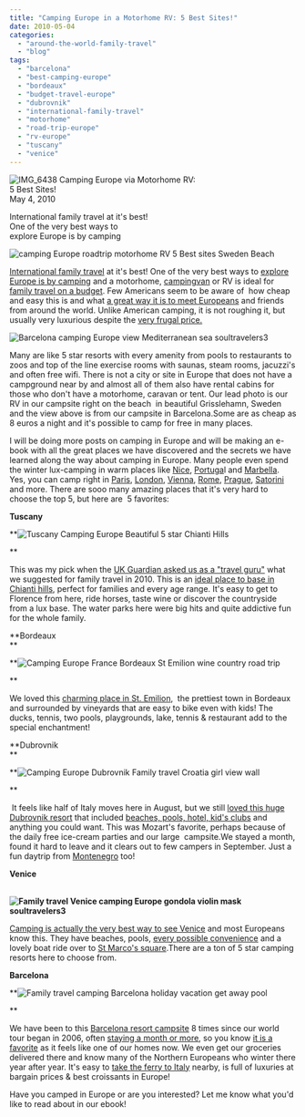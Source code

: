 ```yaml
---
title: "Camping Europe in a Motorhome RV: 5 Best Sites!"
date: 2010-05-04
categories: 
  - "around-the-world-family-travel"
  - "blog"
tags: 
  - "barcelona"
  - "best-camping-europe"
  - "bordeaux"
  - "budget-travel-europe"
  - "dubrovnik"
  - "international-family-travel"
  - "motorhome"
  - "road-trip-europe"
  - "rv-europe"
  - "tuscany"
  - "venice"
---
```


 ![IMG_6438](https://pub-ac94b3f306b24c0dba4238943c97f2e1.r2.dev/6a00e5502a950788330133ed2c9c1b970b.jpg) Camping Europe via Motorhome RV:  
5 Best Sites!  
May 4, 2010

International family travel at it's best!  
One of the very best ways to  
explore Europe is by camping

<!--more-->

![camping Europe roadtrip motorhome RV 5 Best sites Sweden Beach](https://pub-ac94b3f306b24c0dba4238943c97f2e1.r2.dev/6a00e5502a950788330133ed2c712c970b.jpg)  

[International family travel](http://soultravelers3new.local/2009/04/how-to-travel-the-world-as-a-digital-nomad-family.html) at it's best! One of the very best ways to [explore Europe is by camping](http://soultravelers3new.local/2006/08/our-new-camper.html) and a motorhome, [campingvan](http://en.wikipedia.org/wiki/Campervan) or RV is ideal for [family travel on a budget](http://soultravelers3new.local/2008/05/top-10-family-t.html#more). Few Americans seem to be aware of  how cheap and easy this is and what [a great way it is to meet Europeans](http://www.transitionsabroad.com/publications/magazine/0411/motor_homing_in_europe.shtml) and friends from around the world. Unlike American camping, it is not roughing it, but usually very luxurious despite the [very frugal price.](http://soultravelers3new.local/2008/06/arriving-in-alg.html#more)

![Barcelona camping Europe view Mediterranean sea soultravelers3](https://pub-ac94b3f306b24c0dba4238943c97f2e1.r2.dev/6a00e5502a950788330134805cae83970c.jpg)  

Many are like 5 star resorts with every amenity from pools to restaurants to zoos and top of the line exercise rooms with saunas, steam rooms, jacuzzi's and often free wifi. There is not a city or site in Europe that does not have a campground near by and almost all of them also have rental cabins for those who don't have a motorhome, caravan or tent. Our lead photo is our RV in our campsite right on the beach  in beautiful Grisslehamn, Sweden and the view above is from our campsite in Barcelona.Some are as cheap as 8 euros a night and it's possible to camp for free in many places.

I will be doing more posts on camping in Europe and will be making an e-book with all the great places we have discovered and the secrets we have learned along the way about camping in Europe. Many people even spend the winter lux-camping in warm places like [Nice](http://twitpic.com/s9wb), [Portuga](http://soultravelers3new.local/2008/06/beauty-and-nake.html#more)l and [Marbella](http://soultravelers3new.local/2008/06/malaga-marbella.html). Yes, you can camp right in [Paris](http://soultravelers3new.local/2006/09/paris-bois-de-b.html), [London](http://soultravelers3new.local/2009/07/family-travel-photoengland-globe-theatre-king-lear.html), [Vienna](http://soultravelers3new.local/2008/02/vienna-a-little.html), [Rome](http://soultravelers3new.local/2007/05/roma.html), [Prague](http://soultravelers3new.local/2007/10/praguepraha-par.html), [Satorini](http://www.youtube.com/watch?gl=US&v=h23I_qsofiA) and more. There are sooo many amazing places that it's very hard to choose the top 5, but here are  5 favorites:

**Tuscany**

**![Tuscany Camping Europe Beautiful 5 star Chianti Hills](https://pub-ac94b3f306b24c0dba4238943c97f2e1.r2.dev/6a00e5502a950788330134805d2ae0970c.png)  
  
**

This was my pick when the [UK Guardian asked us as a "travel guru"](http://www.guardian.co.uk/travel/2010/jan/03/travel-gurus-2010-guide) what we suggested for family travel in 2010. This is an [ideal place to base in Chianti hills](http://soultravelers3new.local/2007/05/tuscany-camping.html), perfect for families and every age range. It's easy to get to Florence from here, ride horses, taste wine or discover the countryside from a lux base. The water parks here were big hits and quite addictive fun for the whole family.

**Bordeaux  
**

**![Camping Europe France Bordeaux St Emilion wine country road trip](https://pub-ac94b3f306b24c0dba4238943c97f2e1.r2.dev/6a00e5502a950788330133ed2cf4fa970b.jpg)  
  
**

We loved this [charming place in St. Emilion](http://soultravelers3new.local/2009/05/biking-st-emilion-bordeaux-vineyards-in-france-wine-country.html),  the prettiest town in Bordeaux and surrounded by vineyards that are easy to bike even with kids! The ducks, tennis, two pools, playgrounds, lake, tennis & restaurant add to the special enchantment!

**Dubrovnik  
**

**![Camping Europe Dubrovnik Family travel Croatia girl view wall](https://pub-ac94b3f306b24c0dba4238943c97f2e1.r2.dev/6a00e5502a950788330134805d4570970c.png)  
  
**

 It feels like half of Italy moves here in August, but we still [loved this huge Dubrovnik resort](http://soultravelers3new.local/2007/08/heavenly-holida.html#more) that included [beaches, pools, hotel, kid's clubs](http://soultravelers3new.local/2007/08/we-love-dubrovn.html) and anything you could want. This was Mozart's favorite, perhaps because of the daily free ice-cream parties and our large  campsite.We stayed a month, found it hard to leave and it clears out to few campers in September. Just a fun daytrip from [Montenegro](http://soultravelers3new.local/2007/09/montenegrowho-k.html) too!

**Venice**

  **![Family travel Venice camping Europe gondola violin mask soultravelers3](https://pub-ac94b3f306b24c0dba4238943c97f2e1.r2.dev/6a00e5502a950788330133ed2d1acf970b.png)**

[Camping is actually the very best way to see Venice](http://soultravelers3new.local/2007/05/italian-memoria.html#more) and most Europeans know this. They have beaches, pools, [every possible convenience](http://soultravelers3new.local/2007/05/murano-glass-bl.html) and a lovely boat ride over to [St Marco's square](http://soultravelers3new.local/2007/05/piazza-san-marc.html).There are a ton of 5 star camping resorts here to choose from.

**Barcelona**

**![Family travel camping Barcelona holiday vacation get away pool ](https://pub-ac94b3f306b24c0dba4238943c97f2e1.r2.dev/6a00e5502a950788330133ed2d24a3970b.png)  
  
**

We have been to this [Barcelona resort campsite](http://soultravelers3new.local/2007/05/barcelona-beach.html) 8 times since our world tour began in 2006, often [staying a month or more](http://soultravelers3new.local/2007/05/hanging-out-roa.html), so you know [it is a favorite](http://soultravelers3new.local/2007/05/bye-bye-barcelo.html#more) as it feels like one of our homes now. We even get our groceries delivered there and know many of the Northern Europeans who winter there year after year. It's easy to [take the ferry to Italy](http://soultravelers3new.local/2007/05/barcelona-rome.html) nearby, is full of luxuries at bargain prices & best croissants in Europe! 

Have you camped in Europe or are you interested? Let me know what you'd like to read about in our ebook!
